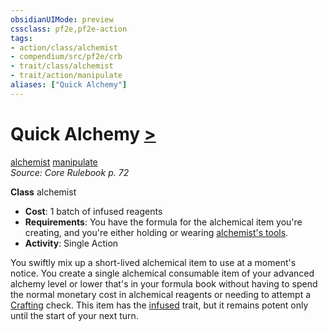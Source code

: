 ```yaml
---
obsidianUIMode: preview
cssclass: pf2e,pf2e-action
tags:
- action/class/alchemist
- compendium/src/pf2e/crb
- trait/class/alchemist
- trait/action/manipulate
aliases: ["Quick Alchemy"]
---
```

# Quick Alchemy [>](chapter-9-playing-the-game.md#Actions "Single Action")
[alchemist](rules/traits/alchemist.md)  [manipulate](manipulate.md)  
*Source: Core Rulebook p. 72*  

**Class** alchemist
- **Cost**: 1 batch of infused reagents
- **Requirements**: You have the formula for the alchemical item you're creating, and you're either holding or wearing [alchemist's tools](../../compendium/equipment/items/alchemists-tools.md).
- **Activity**: Single Action

You swiftly mix up a short-lived alchemical item to use at a moment's notice. You create a single alchemical consumable item of your advanced alchemy level or lower that's in your formula book without having to spend the normal monetary cost in alchemical reagents or needing to attempt a [Crafting](../../compendium/skills.md#Crafting) check. This item has the [infused](infused.md) trait, but it remains potent only until the start of your next turn.